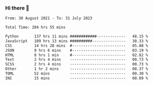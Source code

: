 ### Hi there 👋

<!--
**dominoto/dominoto** is a ✨ _special_ ✨ repository because its `README.md` (this file) appears on your GitHub profile.

Here are some ideas to get you started:

- 🔭 I’m currently working on ...
- 🌱 I’m currently learning ...
- 👯 I’m looking to collaborate on ...
- 🤔 I’m looking for help with ...
- 💬 Ask me about ...
- 📫 How to reach me: ...
- 😄 Pronouns: ...
- ⚡ Fun fact: ...
-->
<!--START_SECTION:waka-->

```txt
From: 30 August 2021 - To: 31 July 2023

Total Time: 284 hrs 55 mins

Python       137 hrs 11 mins ############-------------   48.15 %
JavaScript   109 hrs 13 mins ##########---------------   38.33 %
CSS          14 hrs 28 mins  #------------------------   05.08 %
JSON         9 hrs 6 mins    #------------------------   03.19 %
HTML         8 hrs 1 min     #------------------------   02.82 %
Text         2 hrs 4 mins    -------------------------   00.73 %
SCSS         2 hrs 4 mins    -------------------------   00.73 %
Other        1 hr 2 mins     -------------------------   00.37 %
TOML         52 mins         -------------------------   00.30 %
INI          15 mins         -------------------------   00.09 %
```

<!--END_SECTION:waka-->

